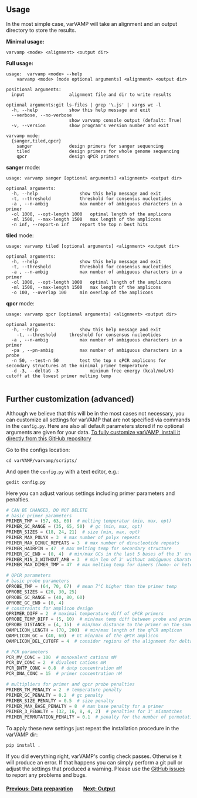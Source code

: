 ## Usage


In the most simple case, varVAMP will take an alignment and an output directory to store the results.

**Minimal usage:**

```shell
varvamp <mode> <alignment> <output dir>
```

**Full usage:**
```shell
usage: 	varvamp <mode> --help
	varvamp <mode> [mode optional arguments] <alignment> <output dir>
```

```
positional arguments:
  input                 alignment file and dir to write results

optional arguments:git ls-files | grep '\.js' | xargs wc -l
  -h, --help            show this help message and exit
  --verbose, --no-verbose
                        show varvamp console output (default: True)
  -v, --version         show program's version number and exit

varvamp mode:
  {sanger,tiled,qpcr}
    sanger              design primers for sanger sequencing
    tiled               design primers for whole genome sequencing
    qpcr                design qPCR primers

```
**sanger** mode:
```shell
usage: varvamp sanger [optional arguments] <alignment> <output dir>
```
```
optional arguments:
  -h, --help            	show this help message and exit
  -t, --threshold 	        threshold for consensus nucleotides
  -a , --n-ambig        	max number of ambiguous characters in a primer
  -ol 1000, --opt-length 1000   optimal length of the amplicons
  -ml 1500, --max-length 1500   max length of the amplicons
  -n inf, --report-n inf	report the top n best hits
```
**tiled** mode:
```shell
usage: varvamp tiled [optional arguments] <alignment> <output dir>
```
```
optional arguments:
  -h, --help            	show this help message and exit
  -t, --threshold 	        threshold for consensus nucleotides
  -a , --n-ambig        	max number of ambiguous characters in a primer
  -ol 1000, --opt-length 1000	optimal length of the amplicons
  -ml 1500, --max-length 1500	max length of the amplicons
  -o 100, --overlap 100		min overlap of the amplicons
```
**qpcr** mode:
```shell
usage: varvamp qpcr [optional arguments] <alignment> <output dir>
```
```
optional arguments:
  -h, --help            	show this help message and exit
	-t, --threshold 	threshold for consensus nucleotides
  -a , --n-ambig        	max number of ambiguous characters in a primer
  -pa , --pn-ambig   		max number of ambiguous characters in a probe
  -n 50, --test-n 50    	test the top n qPCR amplicons for secondary structures at the minimal primer temperature
  -d -3, --deltaG -3            minimum free energy (kcal/mol/K) cutoff at the lowest primer melting temp


```

## Further customization (advanced)

Although we believe that this will be in the most cases not necessary, you can customize all settings for varVAMP that are not specified via commands in the `config.py`. Here are also all default parameters stored if no optional arguments are given for your data. [To fully customize varVAMP, install it directly from this GitHub repository](./installation.md)

Go to the configs location:
```shell
cd varVAMP/varvamp/scripts/
```
And open the `config.py` with a text editor, e.g.:
```shell
gedit config.py
```
Here you can adjust various settings including primer parameters and penalties.

```python
# CAN BE CHANGED, DO NOT DELETE
# basic primer parameters
PRIMER_TMP = (57, 63, 60)  # melting temperatur (min, max, opt)
PRIMER_GC_RANGE = (35, 65, 50)  # gc (min, max, opt)
PRIMER_SIZES = (18, 24, 21)  # size (min, max, opt)
PRIMER_MAX_POLYX = 3  # max number of polyx repeats
PRIMER_MAX_DINUC_REPEATS = 3  # max number of dinucleotide repeats
PRIMER_HAIRPIN = 47  # max melting temp for secondary structure
PRIMER_GC_END = (0, 4)  # min/max GCs in the last 5 bases of the 3' end
PRIMER_MIN_3_WITHOUT_AMB = 3  # min len of 3' without ambiguous charaters
PRIMER_MAX_DIMER_TMP = 47  # max melting temp for dimers (homo- or heterodimers)

# QPCR parameters
# basic probe parameters
QPROBE_TMP = (64, 70, 67)  # mean 7°C higher than the primer temp
QPROBE_SIZES = (20, 30, 25)
QPROBE_GC_RANGE = (40, 80, 60)
QPROBE_GC_END = (0, 4)
# constraints for amplicon design
QPRIMER_DIFF = 2  # maximal temperature diff of qPCR primers
QPROBE_TEMP_DIFF = (5, 10)  # min/max temp diff between probe and primers
QPROBE_DISTANCE = (4, 15)  # min/max distance to the primer on the same strand
QAMPLICON_LENGTH = (70, 200)  # min/max length of the qPCR amplicon
QAMPLICON_GC = (40, 60)  # GC min/max of the qPCR amplicon
QAMPLICON_DEL_CUTOFF = 4  # consider regions of the alignment for deltaG calculation if they have smaller deletions than cutoff

# PCR parameters
PCR_MV_CONC = 100  # monovalent cations mM
PCR_DV_CONC = 2  # divalent cations mM
PCR_DNTP_CONC = 0.8  # dntp concentration mM
PCR_DNA_CONC = 15  # primer concentration nM

# multipliers for primer and qpcr probe penalties
PRIMER_TM_PENALTY = 2  # temperature penalty
PRIMER_GC_PENALTY = 0.2  # gc penalty
PRIMER_SIZE_PENALTY = 0.5  # size penalty
PRIMER_MAX_BASE_PENALTY = 8  # max base penalty for a primer
PRIMER_3_PENALTY = (32, 16, 8, 4, 2)  # penalties for 3' mismatches
PRIMER_PERMUTATION_PENALTY = 0.1  # penalty for the number of permutations

```
To apply these new settings just repeat the installation procedure in the varVAMP dir:
```shell
pip install .
```
If you did everything right, varVAMP's config check passes. Otherwise it will produce an error. If that happens you can simply perform a git pull or adjust the settings that produced a warning. Please use the [GitHub issues](https://github.com/jonas-fuchs/varVAMP/issues) to report any problems and bugs.

#### [Previous: Data preparation](./preparing_the_data.md)&emsp;&emsp;[Next: Output](./output.md)

